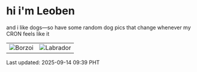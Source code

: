 # hi i'm Leoben

and i like dogs—so have some random dog pics that change whenever my CRON feels like it

|  |  |
|--------|----------|
| ![Borzoi](https://random-dog-vercel.vercel.app/api/random-borzoi?v=1757813955) | ![Labrador](https://random-dog-vercel.vercel.app/api/random-labrador?v=1757813955) |

Last updated: 2025-09-14 09:39 PHT
